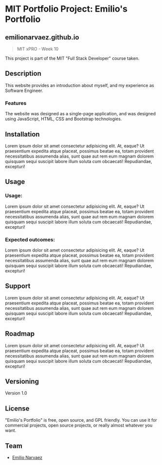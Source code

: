 # MIT Portfolio Project: Emilio's Portfolio
## emilionarvaez.github.io

> MIT xPRO - Week 10

This project is part of the MIT "Full Stack Developer" course taken.

## Description

This website provides an introduction about myself, and my experience as Software Engineer. 

### Features

The website was designed as a single-page application, and was designed using JavaScript, HTML, CSS and Bootstrap technologies. 

## Installation

Lorem ipsum dolor sit amet consectetur adipisicing elit. At, eaque? Ut
praesentium expedita atque placeat, possimus beatae ea, totam provident
necessitatibus assumenda alias, sunt quae aut rem eum magnam dolorem
quisquam sequi suscipit labore illum soluta cum obcaecati! Repudiandae,
excepturi!

## Usage

### Usage:

Lorem ipsum dolor sit amet consectetur adipisicing elit. At, eaque? Ut
praesentium expedita atque placeat, possimus beatae ea, totam provident
necessitatibus assumenda alias, sunt quae aut rem eum magnam dolorem
quisquam sequi suscipit labore illum soluta cum obcaecati! Repudiandae,
excepturi!

### Expected outcomes:

Lorem ipsum dolor sit amet consectetur adipisicing elit. At, eaque? Ut
praesentium expedita atque placeat, possimus beatae ea, totam provident
necessitatibus assumenda alias, sunt quae aut rem eum magnam dolorem
quisquam sequi suscipit labore illum soluta cum obcaecati! Repudiandae,
excepturi!

## Support

Lorem ipsum dolor sit amet consectetur adipisicing elit. At, eaque? Ut
praesentium expedita atque placeat, possimus beatae ea, totam provident
necessitatibus assumenda alias, sunt quae aut rem eum magnam dolorem
quisquam sequi suscipit labore illum soluta cum obcaecati! Repudiandae,
excepturi!

## Roadmap

Lorem ipsum dolor sit amet consectetur adipisicing elit. At, eaque? Ut
praesentium expedita atque placeat, possimus beatae ea, totam provident
necessitatibus assumenda alias, sunt quae aut rem eum magnam dolorem
quisquam sequi suscipit labore illum soluta cum obcaecati! Repudiandae,
excepturi!

## Versioning

Version 1.0

## License

"Emilio's Portfolio" is free, open source, and GPL friendly. You can use it for
commercial projects, open source projects, or really almost whatever you want.

## Team

- [Emilio Narvaez](https://github.com/emilionarvaez)
